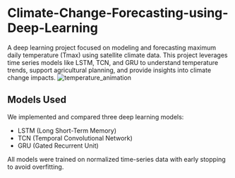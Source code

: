 # Climate-Change-Forecasting-using-Deep-Learning
A deep learning project focused on modeling and forecasting maximum daily temperature (Tmax) using satellite climate data. This project leverages time series models like LSTM, TCN, and GRU to understand temperature trends, support agricultural planning, and provide insights into climate change impacts.
![temperature_animation](https://github.com/user-attachments/assets/78b33613-abe4-4612-85ba-22ff339c5c4b)

## Models Used
We implemented and compared three deep learning models:
- LSTM (Long Short-Term Memory)
- TCN (Temporal Convolutional Network)
- GRU (Gated Recurrent Unit)

All models were trained on normalized time-series data with early stopping to avoid overfitting.



